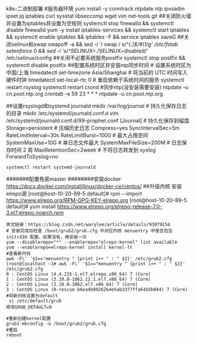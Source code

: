 k8s-二进制部署
#服务器环境
    yum install -y conntrack ntpdate ntp ipvsadm ipset jq iptables curl sysstat libseccomp wget vim net-tools git
##关闭防火墙并设置为iptables并设置为空规则
    systemctl stop firewalld && systemctl disable firewalld
    yum -y install iptables-services && systemctl start iptables && systemctl enable iptables && iptables -F && service iptables saveG
##关闭selinux和swap
    swapoff -a && sed -i '/ swap / s/^\(.*\)$/#\1/g' /etc/fstab
    setenforce 0 && sed -i 's/^SELINUX=.*/SELINUX=disabled/' /etc/selinux/config
##关闭不必要系统服务postfix
    systemctl stop postfix && systemctl disable postfix
##配置系统时区并安装ntp同步时间
    # 设置系统时区为中国/上海
    timedatectl set-timezone Asia/Shanghai
    # 将当前的 UTC 时间写入硬件时钟
    timedatectl set-local-rtc 0
    # 重启依赖于系统时间的服务
    systemctl restart rsyslog
    systemctl restart crond
    #同步ntp(没安装需要安装)
    ntpdate -u cn.pool.ntp.org
    crontab -e
    59 23 * * * ntpdate -u cn.pool.ntp.org
    
##设置rsyslogd和systemd journald
    mkdir /var/log/journal 
    # 持久化保存日志的目录
    mkdir /etc/systemd/journald.conf.d
    vim /etc/systemd/journald.conf.d/99-prophet.conf
    [Journal]
    # 持久化保存到磁盘
    Storage=persistent
    # 压缩历史日志
    Compress=yes
    SyncIntervalSec=5m
    RateLimitInterval=30s
    RateLimitBurst=1000
    # 最大占用空间 
    SystemMaxUse=10G
    # 单日志文件最大 
    SystemMaxFileSize=200M
    # 日志保存时间 2 周
    MaxRetentionSec=2week
    # 不将日志转发到 syslog
    ForwardToSyslog=no

    systemctl restart systemd-journald


#######配置免密master
########安装docker
    https://docs.docker.com/install/linux/docker-ce/centos/
##升级内核
    安装elrepo源
    [root@host-10-20-89-5 default]# rpm --import https://www.elrepo.org/RPM-GPG-KEY-elrepo.org
    [root@host-10-20-89-5 default]# yum install https://www.elrepo.org/elrepo-release-7.0-3.el7.elrepo.noarch.rpm

    原文链接：https://blog.csdn.net/warylee/article/details/93979154
    # 安装完成后检查 /boot/grub2/grub.cfg 中对应内核 menuentry 中是否包含 initrd16 配置，如果没有，再安装一次
    yum --disablerepo="*" --enablerepo="elrepo-kernel" list available
    yum --enablerepo=elrepo-kernel install kernel-lt 
    #查看新内核
    awk -F\' '$1=="menuentry " {print i++ " : " $2}' /etc/grub2.cfg
    [root@localhost ~]# awk -F\' '$1=="menuentry " {print i++ " : " $2}' /etc/grub2.cfg
    0 : CentOS Linux (4.4.215-1.el7.elrepo.x86_64) 7 (Core)
    1 : CentOS Linux (3.10.0-1062.12.1.el7.x86_64) 7 (Core)
    2 : CentOS Linux (3.10.0-1062.el7.x86_64) 7 (Core)
    3 : CentOS Linux (0-rescue-b6ea4b8026264e5ab3377ffa645db044) 7 (Core)
    #将新内核设置为default
     vi /etc/default/grub
    修改GRUB_DEFAULT=0
    
    #重新创建kernel配置
    grub2-mkconfig -o /boot/grub2/grub.cfg
    #重启
    reboot
